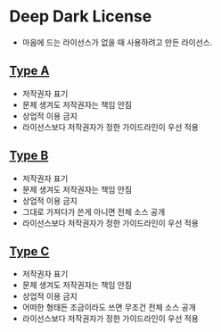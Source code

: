 # Deep Dark License

* 마음에 드는 라이선스가 없을 때 사용하려고 만든 라이선스.

## [Type A](TypeA.md)
* 저작권자 표기
* 문제 생겨도 저작권자는 책임 안짐
* 상업적 이용 금지
* 라이선스보다 저작권자가 정한 가이드라인이 우선 적용

## [Type B](TypeB.md)
* 저작권자 표기
* 문제 생겨도 저작권자는 책임 안짐
* 상업적 이용 금지
* 그대로 가져다가 쓴게 아니면 전체 소스 공개
* 라이선스보다 저작권자가 정한 가이드라인이 우선 적용

## [Type C](TypeC.md)
* 저작권자 표기
* 문제 생겨도 저작권자는 책임 안짐
* 상업적 이용 금지
* 어떠한 형태든 조금이라도 쓰면 무조건 전체 소스 공개
* 라이선스보다 저작권자가 정한 가이드라인이 우선 적용

